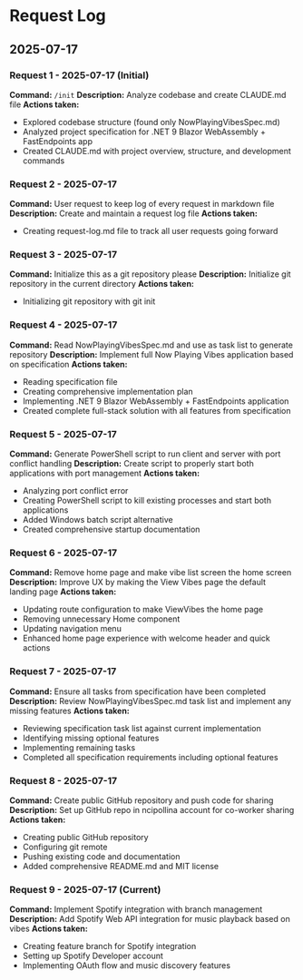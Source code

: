 # Request Log

## 2025-07-17

### Request 1 - 2025-07-17 (Initial)
**Command:** `/init`
**Description:** Analyze codebase and create CLAUDE.md file
**Actions taken:**
- Explored codebase structure (found only NowPlayingVibesSpec.md)
- Analyzed project specification for .NET 9 Blazor WebAssembly + FastEndpoints app
- Created CLAUDE.md with project overview, structure, and development commands

### Request 2 - 2025-07-17
**Command:** User request to keep log of every request in markdown file
**Description:** Create and maintain a request log file
**Actions taken:**
- Creating request-log.md file to track all user requests going forward

### Request 3 - 2025-07-17
**Command:** Initialize this as a git repository please
**Description:** Initialize git repository in the current directory
**Actions taken:**
- Initializing git repository with git init

### Request 4 - 2025-07-17
**Command:** Read NowPlayingVibesSpec.md and use as task list to generate repository
**Description:** Implement full Now Playing Vibes application based on specification
**Actions taken:**
- Reading specification file
- Creating comprehensive implementation plan
- Implementing .NET 9 Blazor WebAssembly + FastEndpoints application
- Created complete full-stack solution with all features from specification

### Request 5 - 2025-07-17
**Command:** Generate PowerShell script to run client and server with port conflict handling
**Description:** Create script to properly start both applications with port management
**Actions taken:**
- Analyzing port conflict error
- Creating PowerShell script to kill existing processes and start both applications
- Added Windows batch script alternative
- Created comprehensive startup documentation

### Request 6 - 2025-07-17
**Command:** Remove home page and make vibe list screen the home screen
**Description:** Improve UX by making the View Vibes page the default landing page
**Actions taken:**
- Updating route configuration to make ViewVibes the home page
- Removing unnecessary Home component
- Updating navigation menu
- Enhanced home page experience with welcome header and quick actions

### Request 7 - 2025-07-17
**Command:** Ensure all tasks from specification have been completed
**Description:** Review NowPlayingVibesSpec.md task list and implement any missing features
**Actions taken:**
- Reviewing specification task list against current implementation
- Identifying missing optional features
- Implementing remaining tasks
- Completed all specification requirements including optional features

### Request 8 - 2025-07-17
**Command:** Create public GitHub repository and push code for sharing
**Description:** Set up GitHub repo in ncipollina account for co-worker sharing
**Actions taken:**
- Creating public GitHub repository
- Configuring git remote
- Pushing existing code and documentation
- Added comprehensive README.md and MIT license

### Request 9 - 2025-07-17 (Current)
**Command:** Implement Spotify integration with branch management
**Description:** Add Spotify Web API integration for music playback based on vibes
**Actions taken:**
- Creating feature branch for Spotify integration
- Setting up Spotify Developer account
- Implementing OAuth flow and music discovery features